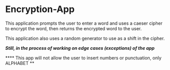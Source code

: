# Encryption-App
 
This application prompts the user to enter a word and uses a caeser cipher to encrypt the word, then returns the encrypted word to the user.

This application also uses a random generator to use as a shift in the cipher. 

***Still, in the process of working on edge cases (exceptions) of the app***

**** This app will not allow the user to insert numbers or punctuation, only ALPHABET **
